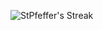 ![StPfeffer's Streak](https://github-readme-streak-stats.herokuapp.com/?user=StPfeffer&theme=vue-dark&hide_border=true)
